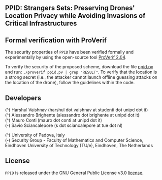 ## PPID: Strangers Sets: Preserving Drones' Location Privacy while Avoiding Invasions of Critical Infrastructures

## Formal verification with ProVerif
The security properties of `PPID` have been verified formally and experimentally by using the open-source tool <a href="https://prosecco.gforge.inria.fr/personal/bblanche/proverif/">ProVerif 2.04</a>.

To verify the security of the proposed scheme, download the file <a href="ppid.pv">ppid.pv</a> and run: `./proverif ppid.pv | grep "RESULT"`.
To verify that the location is a strong secret (i.e., the attacker cannot launch offline guessing attacks on the location of the drone), follow the guidelines within the code.


## Developers
(^) Harshul Vaishnav        (harshul dot vaishnav at studenti dot unipd dot it)<br />
(^) Alessandro Brighente    (alessandro dot brighente at unipd dot it)<br />
(^) Mauro Conti             (mauro dot conti at unipd dot it)<br />
(-) Savio Sciancalepore    (s dot sciancalepore at tue dot nl)<br />

(^) University of Padova, Italy<br />
(-) Security Group - Faculty of Mathematics and Computer Science, Eindhoven University of Technology (TU/e), Eindhoven, The Netherlands<br />

## License
`PPID` is released under the GNU General Public License v3.0 <a href="LICENSE">license</a>.
